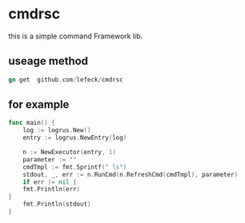 # cmdrsc

this is a simple command Framework lib.

## useage method

```go
go get  github.com/lefeck/cmdrsc
```


## for example 
```go
func main() {
    log := logrus.New()
    entry := logrus.NewEntry(log)

    n := NewExecutor(entry, 1)
    parameter := ""
    cmdTmpl := fmt.Sprintf(" ls")
    stdout, _, err := n.RunCmd(n.RefreshCmd(cmdTmpl), parameter)
    if err != nil {
    fmt.Println(err)
}
    fmt.Println(stdout)
}
```